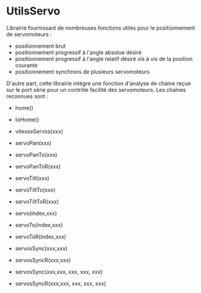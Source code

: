 UtilsServo
==========

Librairie fournissant de nombreuses fonctions utiles pour le positionnement de servomoteurs : 
* positionnement brut
* positionnement progressif à l'angle absolue désiré
* positionnement progressif à l'angle relatif désiré vis à vis de la position courante
* positionnement synchrons de plusieurs servomoteurs

D'autre part, cette librairie intègre une fonction d'analyse de chaine reçue sur le port série pour un contrôle facilité des servomoteurs. Les chaînes reconnues sont : 
* home() 
* toHome() 

* vitesseServos(xxx) 

* servoPan(xxx) 
* servoPanTo(xxx) 
* servoPanToR(xxx) 
* servoTilt(xxx) 
* servoTiltTo(xxx) 
* servoTiltToR(xxx) 

* servo(index,xxx) 
* servoTo(index,xxx) 
* servoToR(index,xxx) 

* servosSync(xxx,xxx) 
* servosSyncR(xxx,xxx) 

* servosSync(xxx,xxx, xxx, xxx, xxx) 
* servosSyncR(xxx,xxx, xxx, xxx, xxx) 
